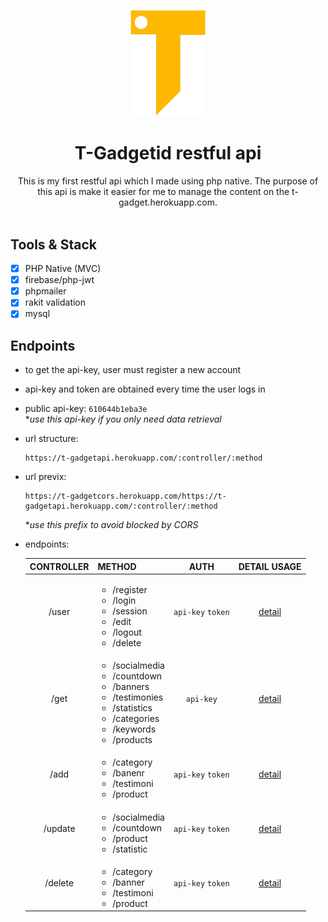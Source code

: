 <p align="center">
  <a href="https://github.com/korospace/t-gadgetapi">
    <img src="sub-readme/api-logo.webp" alt="Logo" width="120">
  </a>

  <h1 align="center">T-Gadgetid restful api</h1>

  <p align="center">
    This is my first restful api which I made using php native. The purpose of this api is make it easier for me to manage the content on the t-gadget.herokuapp.com.
    <br />
    <br />
  </p>
</p>

## Tools & Stack
- [x] PHP Native (MVC)
- [x] firebase/php-jwt
- [x] phpmailer
- [x] rakit validation
- [x] mysql

## Endpoints <br>
- to get the api-key, user must register a new account
- api-key and token are obtained every time the user logs in
- public api-key: `610644b1eba3e` <br>
  **use this api-key if you only need data retrieval* <br>
- url structure: <br>
  ```
  https://t-gadgetapi.herokuapp.com/:controller/:method
  ```
- url previx: <br>
  ```
  https://t-gadgetcors.herokuapp.com/https://t-gadgetapi.herokuapp.com/:controller/:method
  ```
  **use this prefix to avoid blocked by CORS*
- endpoints:

  | CONTROLLER | METHOD | AUTH   | DETAIL USAGE |
  | :--:       |  :---  |  :--:  |  :--:        |
  | /user   | <ul><li>/register</li><li>/login</li><li>/session</li><li>/edit</li><li>/logout</li><li>/delete</li></ul> | `api-key` `token`| <a href="/sub-readme/user-activities/README.md">detail</a>
  | /get    | <ul><li>/socialmedia</li><li>/countdown</li><li>/banners</li><li>/testimonies</li><li>/statistics</li><li>/categories</li><li>/keywords</li><li>/products</li></ul>  | `api-key` | <a href="/sub-readme/get-data/README.md">detail</a>
  | /add    | <ul><li>/category</li><li>/banenr</li><li>/testimoni</li><li>/product</li></ul> | `api-key` `token` | <a href="/sub-readme/add-data/README.md">detail</a>
  | /update | <ul><li>/socialmedia</li><li>/countdown</li><li>/product</li><li>/statistic</li></ul> | `api-key` `token`   | <a href="sub-readme/update-data/README.md">detail</a>
  | /delete | <ul><li>/category</li><li>/banner</li><li>/testimoni</li><li>/product</li></ul> | `api-key` `token`   | <a href="/sub-readme/delete-data/README.md">detail</a>